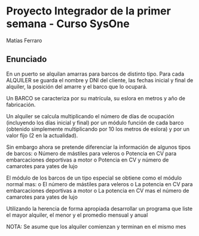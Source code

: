 # Proyecto Integrador de la primer semana - Curso SysOne
Matías Ferraro

## Enunciado
En un puerto se alquilan amarras para barcos de distinto tipo. Para cada ALQUILER se guarda el nombre y DNI del cliente, las fechas inicial y final de  alquiler, la posición del amarre y el barco que lo ocupará.

Un BARCO se caracteriza por su matrícula, su eslora en metros y año de fabricación.

Un alquiler se calcula multiplicando el número de días de ocupación (incluyendo los días inicial y final) por un módulo función de cada barco (obtenido simplemente multiplicando por 10 los metros de eslora) y por un valor fijo (2 en la actualidad).

Sin embargo ahora se pretende diferenciar la información de algunos tipos de barcos:
	o Número de mástiles para veleros
	o Potencia en CV para embarcaciones deportivas a motor
	o Potencia en CV y número de camarotes para yates de lujo

El módulo de los barcos de un tipo especial se obtiene como el módulo normal mas:
  o El número de mástiles para veleros
  o La potencia en CV para embarcaciones deportivas a motor
  o La potencia en CV mas el número de camarotes para yates de lujo

Utilizando la herencia de forma apropiada desarrollar un programa que liste el mayor alquiler, el menor y el promedio mensual y anual

NOTA: Se asume que los alquiler comienzan y terminan en el mismo mes
